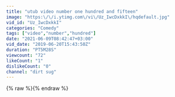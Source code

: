 ```yaml
---
title: "utub video number one hundred and fifteen"
image: "https:\/\/i.ytimg.com\/vi\/Uz_IwcDxkkI\/hqdefault.jpg"
vid_id: "Uz_IwcDxkkI"
categories: "Comedy"
tags: ["video","number","hundred"]
date: "2021-06-09T08:42:47+03:00"
vid_date: "2019-06-20T15:43:50Z"
duration: "PT5M28S"
viewcount: "72"
likeCount: "1"
dislikeCount: "0"
channel: "dirt sug"
---
```

{% raw %}{% endraw %}

